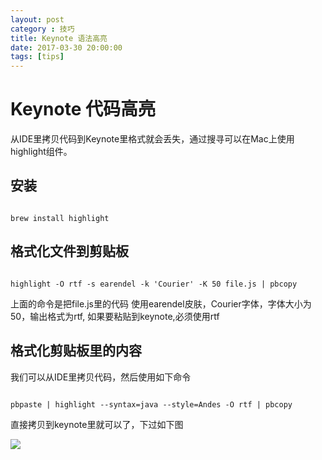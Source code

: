 ```yaml
---
layout: post
category : 技巧
title: Keynote 语法高亮
date: 2017-03-30 20:00:00
tags: [tips]
---
```


# Keynote 代码高亮

从IDE里拷贝代码到Keynote里格式就会丢失，通过搜寻可以在Mac上使用highlight组件。


## 安装

```

brew install highlight

```


## 格式化文件到剪贴板

```

highlight -O rtf -s earendel -k 'Courier' -K 50 file.js | pbcopy

```

上面的命令是把file.js里的代码 使用earendel皮肤，Courier字体，字体大小为50，输出格式为rtf, 如果要粘贴到keynote,必须使用rtf


## 格式化剪贴板里的内容

我们可以从IDE里拷贝代码，然后使用如下命令

```

pbpaste | highlight --syntax=java --style=Andes -O rtf | pbcopy

```

直接拷贝到keynote里就可以了，下过如下图

<img src="http://7xpzem.com1.z0.glb.clouddn.com/keynote-highlight.png" class="img-responsive img-rounded center-block">